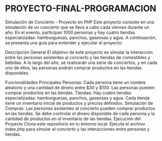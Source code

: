 # PROYECTO-FINAL-PROGRAMACION

Simulación de Concierto - Proyecto en PHP
Este proyecto consiste en una simulación de un concierto que se lleva a cabo cada viernes durante un año. En el evento, participan 1000 personas y hay cuatro tiendas especializadas: hamburguesas, panchos, gaseosas y agua. A continuación, se presenta una guía para entender y ejecutar el proyecto:

Descripción General
El objetivo de este proyecto es simular la interacción entre las personas asistentes al concierto y las tiendas de comestibles y bebidas. A lo largo del año, se realizarán una serie de conciertos, y en cada uno de ellos, las personas podrán comprar productos en las tiendas disponibles.

Funcionalidades Principales
Personas:
Cada persona tiene un nombre aleatorio y una cantidad de dinero entre $30 y $100.
Las personas pueden comprar productos en las tiendas.
Tiendas:
Hay cuatro tiendas especializadas: hamburguesas, panchos, gaseosas y agua.
Cada tienda tiene un inventario inicial de productos y precios definidos.
Simulación de Compras:
Las personas asistentes al concierto pueden comprar productos en las tiendas.
Se debe controlar el dinero disponible de cada persona y la cantidad de productos en el inventario de las tiendas.
Ejecución del Proyecto
Clona este repositorio en tu entorno local.
Ejecuta el archivo index.php para simular el concierto y las interacciones entre personas y tiendas.
